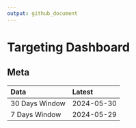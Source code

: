 ```yaml
---
output: github_document
---
```


# Targeting Dashboard



## Meta


|Data           |Latest     |
|:--------------|:----------|
|30 Days Window |2024-05-30 |
|7 Days Window  |2024-05-29 |
